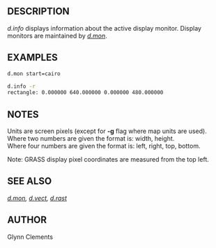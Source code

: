 ## DESCRIPTION

*d.info* displays information about the active display monitor. Display
monitors are maintained by *[d.mon](d.mon.md)*.

## EXAMPLES

```sh
d.mon start=cairo

d.info -r
rectangle: 0.000000 640.000000 0.000000 480.000000
```

## NOTES

Units are screen pixels (except for **-g** flag where map units are
used).  
Where two numbers are given the format is: width, height.  
Where four numbers are given the format is: left, right, top, bottom.

Note: GRASS display pixel coordinates are measured from the top left.

## SEE ALSO

*[d.mon](d.mon.md), [d.vect](d.vect.md), [d.rast](d.rast.md)*

## AUTHOR

Glynn Clements
